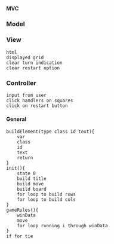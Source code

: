 #### MVC

### Model

### View
    html
    displayed grid
    clear turn indication
    clear restart option

### Controller
    input from user
    click handlers on squares 
    click on restart button

#### General
    buildElement(type class id text){
        var
        class
        id
        text
        return
    }
    init(){
        state 0
        build title
        build move
        build board
        for loop to build rows
        for loop to build cols
    }
    gameRules(){
        winData
        move
        for loop running i through winData
    }
    if for tie